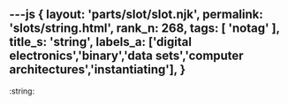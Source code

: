 ---js
{
  layout: 'parts/slot/slot.njk',
  permalink: 'slots/string.html',
  rank_n: 268,
  tags: [ 'notag' ],
  title_s: 'string',
  labels_a: ['digital electronics','binary','data sets','computer architectures','instantiating'],
}
---
:string:

